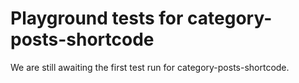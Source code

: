 # Playground tests for category-posts-shortcode
We are still awaiting the first test run for category-posts-shortcode.
